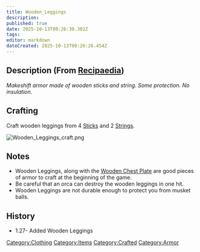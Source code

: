```yaml
---
title: Wooden_Leggings
description: 
published: true
date: 2025-10-13T00:26:30.302Z
tags: 
editor: markdown
dateCreated: 2025-10-13T00:26:26.454Z
---
```


## Description (From [Recipaedia](Recipaedia "wikilink"))

*Makeshift armor made of wooden sticks and string. Some protection. No
insulation.*

## Crafting

Craft wooden leggings from 4 [Sticks](Stick "wikilink") and
2 [Strings](Strings "wikilink").

![Wooden_Leggings_craft.png](Wooden_Leggings_craft.png
"Wooden_Leggings_craft.png")

## Notes

  - Wooden Leggings, along with the [Wooden Chest
    Plate](Wooden_Chest_Plate "wikilink") are good pieces of armor to
    craft at the beginning of the game.
  - Be careful that an orca can destroy the wooden leggings in one hit.
  - Wooden Leggings are not durable enough to protect you from musket
    balls.

## History

  - 1.27- Added Wooden Leggings

[Category:Clothing](Category:Clothing "wikilink")
[Category:Items](Category:Items "wikilink")
[Category:Crafted](Category:Crafted "wikilink")
[Category:Armor](Category:Armor "wikilink")